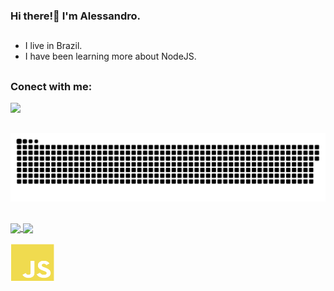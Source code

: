 ### Hi there!👋 I'm Alessandro.

##

- I live in Brazil.
- I have been learning more about NodeJS.  

##
### Conect with me:
<div> 
  <a href="https://www.linkedin.com/in/alessandrogongora/" target="_blank"><img src="https://img.shields.io/badge/-LinkedIn-%23007785?style-for-the-badge&logo-linkedin&logoColor-white" target="_blank"></a>
</div>

##
![Snake animation](https://github.com/alebarreto1/alebarreto1/blob/output/github-contribution-grid-snake.svg)

##
<div>
  <a href="https://github.com/alebarreto1">
  <img align="center" height="160em" src="https://github-readme-stats.vercel.app/api/top-langs/?username=alebarreto1&layout=compact&langs_count=7&theme=dark"/>
  <img align="center" height="160em" src="https://github-readme-stats.vercel.app/api?username=alebarreto1&show_icons=true&theme=dark&include_all_commits=true&count_private=true"/>
</div>
<div style="display: inline_block"><br>
  <img align="center" alt="alebarreto1-Js" height="60" width="70" src="https://raw.githubusercontent.com/devicons/devicon/master/icons/javascript/javascript-plain.svg">
</div>  
  
 
